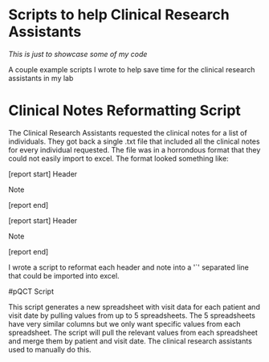 # Scripts to help Clinical Research Assistants

*This is just to showcase some of my code*

A couple example scripts I wrote to help save time for the clinical research assistants in my lab

# Clinical Notes Reformatting Script

The Clinical Research Assistants requested the clinical notes for a list of individuals. They got back a single .txt file that included all the clinical notes for every individual requested. The file was in a horrondous format that they could not easily import to excel. The format looked something like:

[report start] 
Header 

Note 

[report end]

[report start]
Header

Note

[report end]

I wrote a script to reformat each header and note into a '`' separated line that could be imported into excel.


#pQCT Script

This script generates a new spreadsheet with visit data for each patient and visit date by pulling values from up to 5 spreadsheets. The 5 spreadsheets have very similar columns but we only want specific values from each spreadsheet. The script will pull the relevant values from each spreadsheet and merge them by patient and visit date. The clinical research assistants used to manually do this.  

